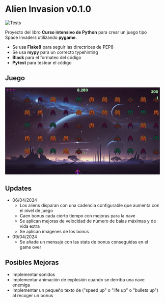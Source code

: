 # Alien Invasion v0.1.0
![Tests](https://github.com/sertemo/AlienInvasion/actions/workflows/tests.yml/badge.svg)

Proyecto del libro **Curso intensivo de Python** para crear un juego tipo Space Invaders utilizando **pygame**.
- Se usa **Flake8** para seguir las directrices de PEP8
- Se usa **mypy** para un correcto typehinting
- **Black** para el formateo del código
- **Pytest** para testear el código

## Juego
![alt text](<alieninvasion/images/alieninvasion.png>)

## Updates
- 06/04/2024
    - Los aliens disparan con una cadencia configurable que aumenta con el nivel de juego
    - Caen bonus cada cierto tiempo con mejoras para la nave
    - Se aplican mejoras de velocidad de número de balas máximas y de vida extra
    - Se aplican imágenes de los bonus
- 09/04/2024
    - Se añade un mensaje con las stats de bonus conseguidas en el game over

## Posibles Mejoras
- Implementar sonidos
- Implementar animación de explosión cuando se derriba una nave enemiga
- Implementar un pequeño texto de ("speed up" o "life up" o "bullets up") al recoger un bonus